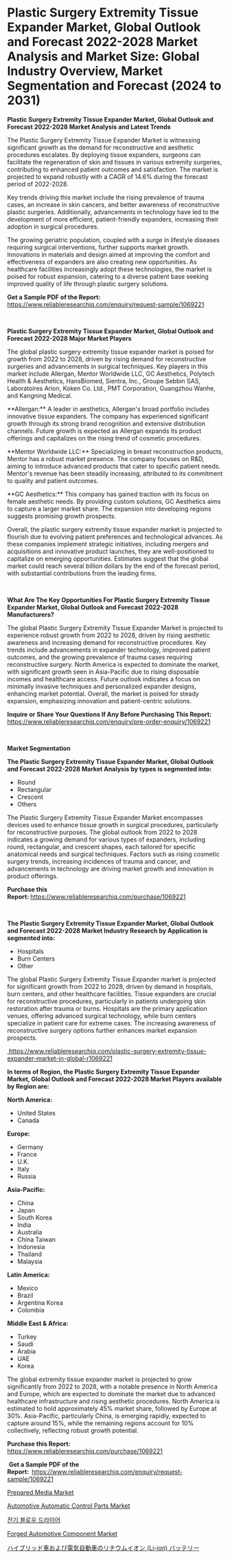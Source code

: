 <p><h1>Plastic Surgery Extremity Tissue Expander Market, Global Outlook and Forecast 2022-2028 Market Analysis and Market Size: Global Industry Overview, Market Segmentation and Forecast (2024 to 2031)</h1></p><p><strong>Plastic Surgery Extremity Tissue Expander Market, Global Outlook and Forecast 2022-2028 Market Analysis and Latest Trends</strong></p>
<p><p>The Plastic Surgery Extremity Tissue Expander Market is witnessing significant growth as the demand for reconstructive and aesthetic procedures escalates. By deploying tissue expanders, surgeons can facilitate the regeneration of skin and tissues in various extremity surgeries, contributing to enhanced patient outcomes and satisfaction. The market is projected to expand robustly with a CAGR of 14.6% during the forecast period of 2022-2028. </p><p>Key trends driving this market include the rising prevalence of trauma cases, an increase in skin cancers, and better awareness of reconstructive plastic surgeries. Additionally, advancements in technology have led to the development of more efficient, patient-friendly expanders, increasing their adoption in surgical procedures. </p><p>The growing geriatric population, coupled with a surge in lifestyle diseases requiring surgical interventions, further supports market growth. Innovations in materials and design aimed at improving the comfort and effectiveness of expanders are also creating new opportunities. As healthcare facilities increasingly adopt these technologies, the market is poised for robust expansion, catering to a diverse patient base seeking improved quality of life through plastic surgery solutions.</p></p>
<p><strong>Get a Sample PDF of the Report:&nbsp;</strong> <a href="https://www.reliableresearchiq.com/enquiry/request-sample/1069221">https://www.reliableresearchiq.com/enquiry/request-sample/1069221</a></p>
<p>&nbsp;</p>
<p><strong>Plastic Surgery Extremity Tissue Expander Market, Global Outlook and Forecast 2022-2028 Major Market Players</strong></p>
<p><p>The global plastic surgery extremity tissue expander market is poised for growth from 2022 to 2028, driven by rising demand for reconstructive surgeries and advancements in surgical techniques. Key players in this market include Allergan, Mentor Worldwide LLC, GC Aesthetics, Polytech Health & Aesthetics, HansBiomed, Sientra, Inc., Groupe Sebbin SAS, Laboratoires Arion, Koken Co. Ltd., PMT Corporation, Guangzhou Wanhe, and Kangning Medical.</p><p>**Allergan:** A leader in aesthetics, Allergan's broad portfolio includes innovative tissue expanders. The company has experienced significant growth through its strong brand recognition and extensive distribution channels. Future growth is expected as Allergan expands its product offerings and capitalizes on the rising trend of cosmetic procedures.</p><p>**Mentor Worldwide LLC:** Specializing in breast reconstruction products, Mentor has a robust market presence. The company focuses on R&D, aiming to introduce advanced products that cater to specific patient needs. Mentor's revenue has been steadily increasing, attributed to its commitment to quality and patient outcomes.</p><p>**GC Aesthetics:** This company has gained traction with its focus on female aesthetic needs. By providing custom solutions, GC Aesthetics aims to capture a larger market share. The expansion into developing regions suggests promising growth prospects.</p><p>Overall, the plastic surgery extremity tissue expander market is projected to flourish due to evolving patient preferences and technological advances. As these companies implement strategic initiatives, including mergers and acquisitions and innovative product launches, they are well-positioned to capitalize on emerging opportunities. Estimates suggest that the global market could reach several billion dollars by the end of the forecast period, with substantial contributions from the leading firms.</p></p>
<p>&nbsp;</p>
<p><strong>What Are The Key Opportunities For Plastic Surgery Extremity Tissue Expander Market, Global Outlook and Forecast 2022-2028 Manufacturers?</strong></p>
<p><p>The global Plastic Surgery Extremity Tissue Expander Market is projected to experience robust growth from 2022 to 2028, driven by rising aesthetic awareness and increasing demand for reconstructive procedures. Key trends include advancements in expander technology, improved patient outcomes, and the growing prevalence of trauma cases requiring reconstructive surgery. North America is expected to dominate the market, with significant growth seen in Asia-Pacific due to rising disposable incomes and healthcare access. Future outlook indicates a focus on minimally invasive techniques and personalized expander designs, enhancing market potential. Overall, the market is poised for steady expansion, emphasizing innovation and patient-centric solutions.</p></p>
<p><strong>Inquire or Share Your Questions If Any Before Purchasing This Report:</strong> <a href="https://www.reliableresearchiq.com/enquiry/pre-order-enquiry/1069221">https://www.reliableresearchiq.com/enquiry/pre-order-enquiry/1069221</a></p>
<p>&nbsp;</p>
<p><strong>Market Segmentation</strong></p>
<p><strong>The Plastic Surgery Extremity Tissue Expander Market, Global Outlook and Forecast 2022-2028 Market Analysis by types is segmented into:</strong></p>
<p><ul><li>Round</li><li>Rectangular</li><li>Crescent</li><li>Others</li></ul></p>
<p><p>The Plastic Surgery Extremity Tissue Expander Market encompasses devices used to enhance tissue growth in surgical procedures, particularly for reconstructive purposes. The global outlook from 2022 to 2028 indicates a growing demand for various types of expanders, including round, rectangular, and crescent shapes, each tailored for specific anatomical needs and surgical techniques. Factors such as rising cosmetic surgery trends, increasing incidences of trauma and cancer, and advancements in technology are driving market growth and innovation in product offerings.</p></p>
<p><strong>Purchase this Report:&nbsp;</strong><a href="https://www.reliableresearchiq.com/purchase/1069221">https://www.reliableresearchiq.com/purchase/1069221</a></p>
<p>&nbsp;</p>
<p><strong>The Plastic Surgery Extremity Tissue Expander Market, Global Outlook and Forecast 2022-2028 Market Industry Research by Application is segmented into:</strong></p>
<p><ul><li>Hospitals</li><li>Burn Centers</li><li>Other</li></ul></p>
<p><p>The global Plastic Surgery Extremity Tissue Expander market is projected for significant growth from 2022 to 2028, driven by demand in hospitals, burn centers, and other healthcare facilities. Tissue expanders are crucial for reconstructive procedures, particularly in patients undergoing skin restoration after trauma or burns. Hospitals are the primary application venues, offering advanced surgical technology, while burn centers specialize in patient care for extreme cases. The increasing awareness of reconstructive surgery options further enhances market expansion prospects.</p></p>
<p><a href="https://www.reliableresearchiq.com/plastic-surgery-extremity-tissue-expander-market-in-global-r1069221">&nbsp;https://www.reliableresearchiq.com/plastic-surgery-extremity-tissue-expander-market-in-global-r1069221</a></p>
<p><strong>In terms of Region, the Plastic Surgery Extremity Tissue Expander Market, Global Outlook and Forecast 2022-2028 Market Players available by Region are:</strong></p>
<p>
    <p> <strong> North America: </strong>
        <ul>
            <li>United States</li>
            <li>Canada</li>
        </ul>
        </p> 
    <p> <strong> Europe: </strong>
        <ul>
            <li>Germany</li>
            <li>France</li>
            <li>U.K.</li>
            <li>Italy</li>
            <li>Russia</li>
        </ul>
        </p> 
    <p> <strong> Asia-Pacific: </strong>
        <ul>
            <li>China</li>
            <li>Japan</li>
            <li>South Korea</li>
            <li>India</li>
            <li>Australia</li>
            <li>China Taiwan</li>
            <li>Indonesia</li>
            <li>Thailand</li>
            <li>Malaysia</li>
        </ul>
        </p> 
    <p> <strong> Latin America: </strong>
        <ul>
            <li>Mexico</li>
            <li>Brazil</li>
            <li>Argentina Korea</li>
            <li>Colombia</li>
        </ul>
        </p> 
    <p> <strong> Middle East & Africa: </strong>
        <ul>
            <li>Turkey</li>
            <li>Saudi</li>
            <li>Arabia</li>
            <li>UAE</li>
            <li>Korea</li>
        </ul>
    </p>
    </p>
<p><p>The global extremity tissue expander market is projected to grow significantly from 2022 to 2028, with a notable presence in North America and Europe, which are expected to dominate the market due to advanced healthcare infrastructure and rising aesthetic procedures. North America is estimated to hold approximately 45% market share, followed by Europe at 30%. Asia-Pacific, particularly China, is emerging rapidly, expected to capture around 15%, while the remaining regions account for 10% collectively, reflecting robust growth potential.</p></p>
<p><strong>Purchase this Report: </strong><a href="https://www.reliableresearchiq.com/purchase/1069221">https://www.reliableresearchiq.com/purchase/1069221</a></p>
<p>&nbsp;<strong>Get a Sample PDF of the Report:&nbsp;&nbsp;</strong><a href="https://www.reliableresearchiq.com/enquiry/request-sample/1069221">https://www.reliableresearchiq.com/enquiry/request-sample/1069221</a></p>
<p><strong></strong></p>
<p><p><a href="https://www.linkedin.com/pulse/prepared-media-market-trends-analysis-opportunities-challenges-dqbke?trackingId=rRJq9IdkRMupMBJApcSSMw%3D%3D">Prepared Media Market</a></p><p><a href="https://medium.com/@torreysmith2023/automotive-automatic-control-parts-industry-analysis-report-its-market-size-share-trends-by-1c375307178d">Automotive Automatic Control Parts Market</a></p><p><a href="https://github.com/laholand/Market-Research-Report-List-6/blob/main/4768462108406.md">전기 블로우 드라이어</a></p><p><a href="https://issuu.com/reportprime-2/docs/forged-automotive-component-market-_36780d5ce1f046">Forged Automotive Component Market</a></p><p><a href="https://github.com/mohamedbakry57/Market-Research-Report-List-6/blob/main/729553287455.md">ハイブリッド車および電気自動車のリチウムイオン (Li-ion) バッテリー</a></p></p>